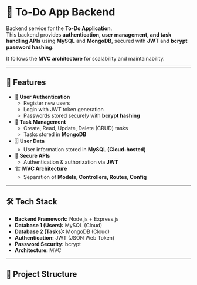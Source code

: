 # 🔐 To-Do App Backend

Backend service for the **To-Do Application**.  
This backend provides **authentication, user management, and task handling APIs** using **MySQL** and **MongoDB**, secured with **JWT** and **bcrypt password hashing**.  

It follows the **MVC architecture** for scalability and maintainability.  

---

## 🚀 Features

- 👤 **User Authentication**
  - Register new users
  - Login with JWT token generation
  - Passwords stored securely with **bcrypt hashing**
- 📂 **Task Management**
  - Create, Read, Update, Delete (CRUD) tasks
  - Tasks stored in **MongoDB**
- 🗄️ **User Data**
  - User information stored in **MySQL (Cloud-hosted)**
- 🔑 **Secure APIs**
  - Authentication & authorization via **JWT**
- 🏗️ **MVC Architecture**
  - Separation of **Models, Controllers, Routes, Config**

---

## 🛠️ Tech Stack

- **Backend Framework:** Node.js + Express.js  
- **Database 1 (Users):** MySQL (Cloud)  
- **Database 2 (Tasks):** MongoDB (Cloud)  
- **Authentication:** JWT (JSON Web Token)  
- **Password Security:** bcrypt  
- **Architecture:** MVC  

---

## 📂 Project Structure

